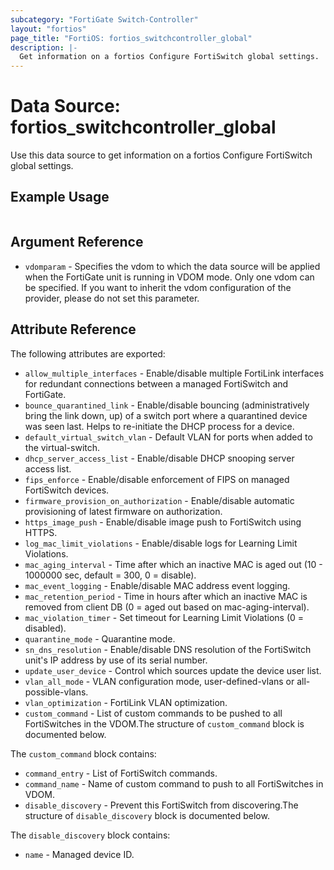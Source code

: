 ```yaml
---
subcategory: "FortiGate Switch-Controller"
layout: "fortios"
page_title: "FortiOS: fortios_switchcontroller_global"
description: |-
  Get information on a fortios Configure FortiSwitch global settings.
---
```


# Data Source: fortios_switchcontroller_global
Use this data source to get information on a fortios Configure FortiSwitch global settings.


## Example Usage

```hcl

```

## Argument Reference

* `vdomparam` - Specifies the vdom to which the data source will be applied when the FortiGate unit is running in VDOM mode. Only one vdom can be specified. If you want to inherit the vdom configuration of the provider, please do not set this parameter.

## Attribute Reference

The following attributes are exported:

* `allow_multiple_interfaces` - Enable/disable multiple FortiLink interfaces for redundant connections between a managed FortiSwitch and FortiGate.
* `bounce_quarantined_link` - Enable/disable bouncing (administratively bring the link down, up) of a switch port where a quarantined device was seen last. Helps to re-initiate the DHCP process for a device.
* `default_virtual_switch_vlan` - Default VLAN for ports when added to the virtual-switch.
* `dhcp_server_access_list` - Enable/disable DHCP snooping server access list.
* `fips_enforce` - Enable/disable enforcement of FIPS on managed FortiSwitch devices.
* `firmware_provision_on_authorization` - Enable/disable automatic provisioning of latest firmware on authorization.
* `https_image_push` - Enable/disable image push to FortiSwitch using HTTPS.
* `log_mac_limit_violations` - Enable/disable logs for Learning Limit Violations.
* `mac_aging_interval` - Time after which an inactive MAC is aged out (10 - 1000000 sec, default = 300, 0 = disable).
* `mac_event_logging` - Enable/disable MAC address event logging.
* `mac_retention_period` - Time in hours after which an inactive MAC is removed from client DB (0 = aged out based on mac-aging-interval).
* `mac_violation_timer` - Set timeout for Learning Limit Violations (0 = disabled).
* `quarantine_mode` - Quarantine mode.
* `sn_dns_resolution` - Enable/disable DNS resolution of the FortiSwitch unit's IP address by use of its serial number.
* `update_user_device` - Control which sources update the device user list.
* `vlan_all_mode` - VLAN configuration mode, user-defined-vlans or all-possible-vlans.
* `vlan_optimization` - FortiLink VLAN optimization.
* `custom_command` - List of custom commands to be pushed to all FortiSwitches in the VDOM.The structure of `custom_command` block is documented below.

The `custom_command` block contains:

* `command_entry` - List of FortiSwitch commands.
* `command_name` - Name of custom command to push to all FortiSwitches in VDOM.
* `disable_discovery` - Prevent this FortiSwitch from discovering.The structure of `disable_discovery` block is documented below.

The `disable_discovery` block contains:

* `name` - Managed device ID.
